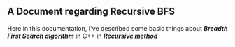 ## A Document regarding Recursive BFS

Here in this documentation, I've described  some basic things about ***Breadth First Search algorithm*** in C++ in ***Recursive method***
